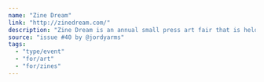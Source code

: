 ```yaml
---
name: "Zine Dream"
link: "http://zinedream.com/"
description: "Zine Dream is an annual small press art fair that is held in Toronto."
source: "issue #40 by @jordyarms"
tags:
  - "type/event"
  - "for/art"
  - "for/zines"
---
```


<!-- Community added from GitHub issue #40 -->
